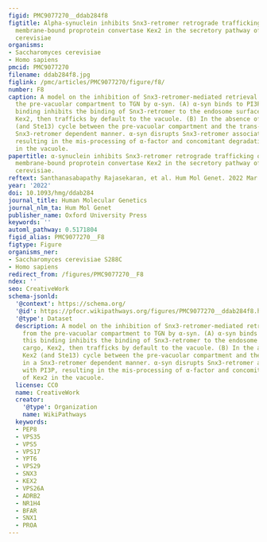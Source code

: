 ```yaml
---
figid: PMC9077270__ddab284f8
figtitle: Alpha-synuclein inhibits Snx3-retromer retrograde trafficking of the conserved
  membrane-bound proprotein convertase Kex2 in the secretory pathway of Saccharomyces
  cerevisiae
organisms:
- Saccharomyces cerevisiae
- Homo sapiens
pmcid: PMC9077270
filename: ddab284f8.jpg
figlink: /pmc/articles/PMC9077270/figure/f8/
number: F8
caption: A model on the inhibition of Snx3-retromer-mediated retrieval of Kex2 from
  the pre-vacuolar compartment to TGN by α-syn. (A) α-syn binds to PI3P, and this
  binding inhibits the binding of Snx3-retromer to the endosome surface. The cargo,
  Kex2, then trafficks by default to the vacuole. (B) In the absence of α-syn, Kex2
  (and Ste13) cycle between the pre-vacuolar compartment and the trans-Golgi in a
  Snx3-retromer dependent manner. α-syn disrupts Snx3-retromer association with PI3P,
  resulting in the mis-processing of α-factor and concomitant degradation of Kex2
  in the vacuole.
papertitle: α-synuclein inhibits Snx3-retromer retrograde trafficking of the conserved
  membrane-bound proprotein convertase Kex2 in the secretory pathway of Saccharomyces
  cerevisiae.
reftext: Santhanasabapathy Rajasekaran, et al. Hum Mol Genet. 2022 Mar 1;31(5):705-717.
year: '2022'
doi: 10.1093/hmg/ddab284
journal_title: Human Molecular Genetics
journal_nlm_ta: Hum Mol Genet
publisher_name: Oxford University Press
keywords: ''
automl_pathway: 0.5171804
figid_alias: PMC9077270__F8
figtype: Figure
organisms_ner:
- Saccharomyces cerevisiae S288C
- Homo sapiens
redirect_from: /figures/PMC9077270__F8
ndex: ''
seo: CreativeWork
schema-jsonld:
  '@context': https://schema.org/
  '@id': https://pfocr.wikipathways.org/figures/PMC9077270__ddab284f8.html
  '@type': Dataset
  description: A model on the inhibition of Snx3-retromer-mediated retrieval of Kex2
    from the pre-vacuolar compartment to TGN by α-syn. (A) α-syn binds to PI3P, and
    this binding inhibits the binding of Snx3-retromer to the endosome surface. The
    cargo, Kex2, then trafficks by default to the vacuole. (B) In the absence of α-syn,
    Kex2 (and Ste13) cycle between the pre-vacuolar compartment and the trans-Golgi
    in a Snx3-retromer dependent manner. α-syn disrupts Snx3-retromer association
    with PI3P, resulting in the mis-processing of α-factor and concomitant degradation
    of Kex2 in the vacuole.
  license: CC0
  name: CreativeWork
  creator:
    '@type': Organization
    name: WikiPathways
  keywords:
  - PEP8
  - VPS35
  - VPS5
  - VPS17
  - YPT6
  - VPS29
  - SNX3
  - KEX2
  - VPS26A
  - ADRB2
  - NR1H4
  - BFAR
  - SNX1
  - PROA
---
```

